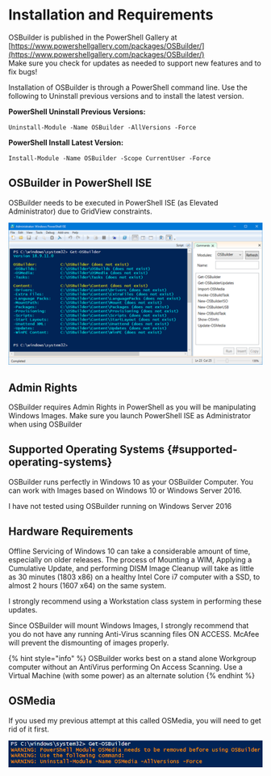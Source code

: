 # Installation and Requirements

OSBuilder is published in the PowerShell Gallery at [https://www.powershellgallery.com/packages/OSBuilder/](https://www.powershellgallery.com/packages/OSBuilder/)  
Make sure you check for updates as needed to support new features and to fix bugs!

Installation of OSBuilder is through a PowerShell command line. Use the following to Uninstall previous versions and to install the latest version.

**PowerShell Uninstall Previous Versions:**

```text
Uninstall-Module -Name OSBuilder -AllVersions -Force
```

**PowerShell Install Latest Version:**

```text
Install-Module -Name OSBuilder -Scope CurrentUser -Force
```

## OSBuilder in PowerShell ISE

OSBuilder needs to be executed in PowerShell ISE \(as Elevated Administrator\) due to GridView constraints.

![OSBuilder 18.9.11.0](../.gitbook/assets/2018-09-11_15-11-53.png)

## Admin Rights

OSBuilder requires Admin Rights in PowerShell as you will be manipulating Windows Images. Make sure you launch PowerShell ISE as Administrator when using OSBuilder

## Supported Operating Systems {#supported-operating-systems}

OSBuilder runs perfectly in Windows 10 as your OSBuilder Computer. You can work with Images based on Windows 10 or Windows Server 2016.

I have not tested using OSBuilder running on Windows Server 2016

## Hardware Requirements

Offline Servicing of Windows 10 can take a considerable amount of time, especially on older releases. The process of Mounting a WIM, Applying a Cumulative Update, and performing DISM Image Cleanup will take as little as 30 minutes \(1803 x86\) on a healthy Intel Core i7 computer with a SSD, to almost 2 hours \(1607 x64\) on the same system.

I strongly recommend using a Workstation class system in performing these updates.

Since OSBuilder will mount Windows Images, I strongly recommend that you do not have any running Anti-Virus scanning files ON ACCESS. McAfee will prevent the dismounting of images properly.

{% hint style="info" %}
OSBuilder works best on a stand alone Workgroup computer without an AntiVirus performing On Access Scanning.  Use a Virtual Machine \(with some power\) as an alternate solution
{% endhint %}

## OSMedia

If you used my previous attempt at this called OSMedia, you will need to get rid of it first.

![](../.gitbook/assets/2018-07-10_11-49-36.png)



